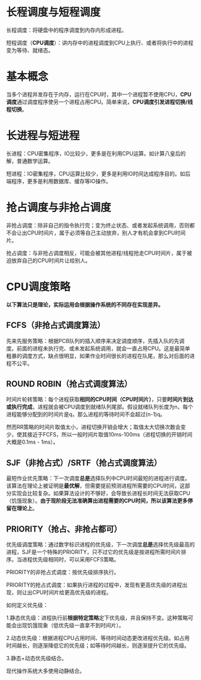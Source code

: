 # 长程调度与短程调度

长程调度：将硬盘中的程序调度到内存内形成进程。

短程调度（**CPU调度**）：讲内存中的进程调度到CPU上执行、或者将执行中的进程变为等待、就绪态。

# 基本概念

当多个进程并发存在于内存，运行在CPU时，其中一个进程暂不使用CPU，**CPU调度**通过调度程序使另一个进程占用CPU。简单来说，**CPU调度引发进程切换/线程切换**。



# 长进程与短进程

长进程：CPU密集程序，IO比较少，更多是在利用CPU运算。如计算八皇后的解，普通数学运算。

短进程：IO密集程序，CPU运算比较少，更多是利用IO时间达成程序目的。如后端程序，更多是利用数据库、缓存等IO操作。



# 抢占调度与非抢占调度

非抢占调度：除非自己的指令执行完；变为终止状态、或者发起系统调用，否则都不会让出CPU时间片，属于必须等自己主动放弃，别人才有机会拿到CPU时间片。

抢占调度：与非抢占调度相反，可能会被其他进程/线程抢走CPU时间片，属于被迫放弃自己的CPU时间片让给别人。

# CPU调度策略

**以下算法只是理论，实际运用会根据操作系统的不同存在实现差异。**

## FCFS（非抢占式调度算法）

先来先服务策略：根据PCB队列的插入顺序来决定调度顺序，先插入队的先调度。前面的进程未执行完、或未发起系统调用，就会一直占用CPU。这是最简单粗暴的调度方式，缺点很明显，如果作业时间很长的进程在队尾，那么对后面的进程不公平。

## ROUND ROBIN（抢占式调度算法）

时间片轮转策略：每个进程获取**相同的CPU时间（CPU时间片）**，只要**时间片到达或执行完成**，进程就会被CPU调度到就绪队列尾部。假设就绪队列长度为n，每个进程能够分配到的时间片是q，那么进程的等待时间不会超过(n-1)q。

然而RR策略的时间片取值太小，进程切换开销会增大；取值太大切换次数会变少，使其接近于FCFS，所以一般时间片取值10ms-100ms（进程切换的开销时间大概是0.1ms - 1ms）。

## SJF（非抢占式）/SRTF（抢占式调度算法）

最短作业优先策略：下一次调度**总是**选择队列中CPU时间最短的进程进行调度。该算法在理论上被证明是**最优解**，但需要提前预测进程所需要的CPU时间，这部分实现会比较复杂。如果算法设计的不够好，会导致长进程长时间无法获取CPU（饥饿现象）。**由于现阶段无法准确算出进程需要的CPU时间，所以该算法更多停留在理论上**。

## PRIORITY（抢占、非抢占都可）

优先级调度策略：通过数字标识进程的优先级，下一次调度**总是**选择优先级最高的进程，SJF是一个特殊的PRIORITY，只不过它的优先级是按进程所需时间片排序。当进程优先级相同时，可以采用FCFS策略。

PRIORITY的非抢占式调度：按优先级排序执行。

PRIORITY的抢占式调度：如果执行进程的过程中，发现有更高优先级的进程出现，则让出CPU时间片给更高优先级的进程。

如何定义优先级：

1.静态优先级：进程执行前**根据特定策略**定下优先级，并且保持不变。这种策略可能会出现饥饿现象（低优先级一直拿不到时间片）。

2.动态优先级：根据进程CPU占用时间、等待时间动态更改进程优先级。如占用时间越长，则逐渐降低它的优先级；如等待时间越长，则逐渐提升它的优先级。

3.静态+动态优先级结合。

现代操作系统大多使用动静结合。